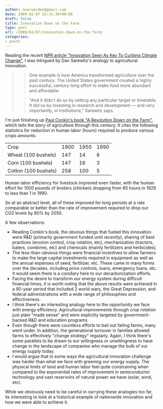 ```yaml
---
author: nearwalden@gmail.com
date: 2009-02-07 23:31:30+00:00
draft: false
title: Innovation Down on the Farm
type: post
url: /2009/02/07/innovation-down-on-the-farm/
categories:
- posts
---
```


Reading the recent [NPR article "Innovation Seen As Key To Curbing Climate Change"](http://www.npr.org/templates/story/story.php?storyId=100229450), I was intrigued by Dan Sarewitz's analogy to agricultural innovation.





<blockquote>
  
> 
> One example is how America transformed agriculture over the past century. The United States government created a highly successful, century-long effort to make food more abundant and affordable.
> 
> 
  
  
> 
> "And it didn't do so by setting any particular target or timetable. It did so by investing in research and development — and very importantly, in institutions," Sarewitz says.
> 
> 
</blockquote>





I'm just finishing up [Paul Conkin's book "A Revolution Down on the Farm"](http://www.amazon.com/Revolution-Down-Farm-Transformation-Agriculture/dp/0813125197), which tells the story of agriculture through this century.  It cites the following statistics for reduction in human labor (hours) required to produce various crops amounts:



<table >
<tr >

<td >Crop
</td>
<td >1900
</td>
<td >1950
</td>
<td >1990
</td>
</tr>
<tr >

<td >Wheat (100 bushels)
</td>
<td >147
</td>
<td >14
</td>
<td >6
</td>
</tr>
<tr >

<td >Corn (100 bushels)
</td>
<td >147
</td>
<td >16
</td>
<td >3
</td>
</tr>
<tr >

<td >Cotton (100 bushels)
</td>
<td >258
</td>
<td >100
</td>
<td >5
</td>
</tr>
</table>



Human labor efficiency for livestock improved even faster, with the human effort for 1000 pounds of broilers (chicken) dropping from 85 hours in 1929 to less than 1 in 1990.





So at an abstract level, all of these improved for long periods at a rate comparable or better than the rate of improvement required to drop our CO2 levels by 80% by 2050.





A few observations:






  * Reading Conkin's book, the obvious things that fueled this innovation were R&D (primarily government funded until recently), sharing of best practices (erosion control, crop rotation, etc), mechanization (tractors, balers, combines, etc) and chemicals (mainly fertilizers and herbicides).
  * The less-than-obvious things were financial incentives to allow farmers to make the large capital investments required in equipment as well as the annual expenses of seed, fertilizer, etc.  These came in many forms over the decades, including price controls, loans, emergency loans, etc.  It would seem there is a corollary here to our decarbonization efforts.
  * Facing the desire to transform our energy system during difficult financial times, it is worth noting that the above results were achieved in a 90-year period that included 2 world wars, the Great Depression, and federal administrations with a wide range of philosophies and effectiveness.
  * I think there's an interesting analogy here to the opportunity we face with energy efficiency.  Agricultural improvements through crop rotation just plain "made sense" and were explicitly targeted by government-backed R&D and education programs.
  * Even though there were countless efforts to bail out failing farms, many went under.  In addition, the generational turnover in families allowed farms to effectively "change strategy" regularly.  Again, I think there's some parallels to be drawn to our willingness or unwillingness to have change in the landscape of companies who manage the bulk of our energy supply today.
  * I would argue that in some ways the agricultural innovation challenge was harder than what we face with greening our energy supply.  The physical limits of land and human labor feel quite constraining when compared to the exponential rates of improvement in semiconductor technology and vast reservoirs of natural power we have (solar, wind, etc).




While we obviously need to be careful in carrying these analogies too far, its interesting to look at a historical example of nationwide innovation and how we were able to achieve it.



